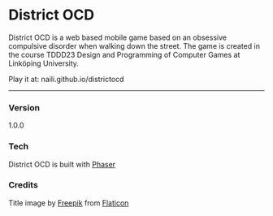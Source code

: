 # District OCD

District OCD is a web based mobile game based on an obsessive compulsive disorder when walking down the street. The game is created in the course TDDD23 Design and Programming of Computer Games at Linköping University.

Play it at: naili.github.io/districtocd

---

### Version
1.0.0

### Tech

District OCD is built with [Phaser]

### Credits

Title image by [Freepik] from [Flaticon]



[Flaticon]:http://www.flaticon.com
[Freepik]:http://www.freepik.com
[Phaser]:http://phaser.io
[naili.github.io/districtocd]:naili.github.io/districtocd
